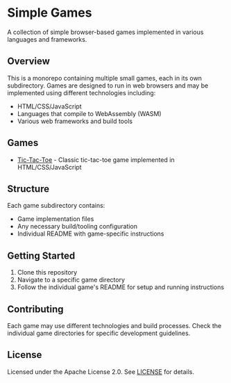 # Simple Games

A collection of simple browser-based games implemented in various languages and frameworks.

## Overview

This is a monorepo containing multiple small games, each in its own subdirectory. Games are designed to run in web browsers and may be implemented using different technologies including:

- HTML/CSS/JavaScript
- Languages that compile to WebAssembly (WASM)
- Various web frameworks and build tools

## Games

- [Tic-Tac-Toe](https://kojiromike.github.io/simple-games/tic-tac-toe/) - Classic tic-tac-toe game implemented in HTML/CSS/JavaScript

## Structure

Each game subdirectory contains:
- Game implementation files
- Any necessary build/tooling configuration
- Individual README with game-specific instructions

## Getting Started

1. Clone this repository
2. Navigate to a specific game directory
3. Follow the individual game's README for setup and running instructions

## Contributing

Each game may use different technologies and build processes. Check the individual game directories for specific development guidelines.

## License

Licensed under the Apache License 2.0. See [LICENSE](LICENSE) for details.